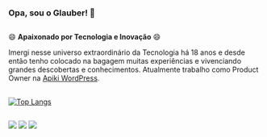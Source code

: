 ### Opa, sou o Glauber! 👋

##

😄 **Apaixonado por Tecnologia e Inovação** 😄

Imergi nesse universo extraordinário da Tecnologia há 18 anos e desde então tenho colocado na bagagem muitas experiências e vivenciando grandes descobertas e conhecimentos. 
Atualmente trabalho como Product Owner na [Apiki WordPress](https://apiki.com/).

##

[![Top Langs](https://github-readme-stats.vercel.app/api/top-langs/?username=glaubermurta&layout=compact)](https://github.com/glaubermurta/github-readme-stats)

##

<div>   
  <a href="https://www.linkedin.com/in/glauber-murta" target="_blank"><img src="https://img.shields.io/badge/-LinkedIn-%230077B5?style=for-the-badge&logo=linkedin&logoColor=white" target="_blank"></a> 
  <a href = "https://api.whatsapp.com/send?phone=033998108588&text=Sua%20mensagem%20vai%20aqui"><img src="https://img.shields.io/badge/WhatsApp-25D366?style=for-the-badge&logo=whatsapp&logoColor=white" target="_blank"></a> 
  <a href = "mailto:glaubermurta@hotmail.com"><img src="https://img.shields.io/badge/Microsoft_Outlook-0078D4?style=for-the-badge&logo=microsoft-outlook&logoColor=white" target="_blank"></a>
</div>
